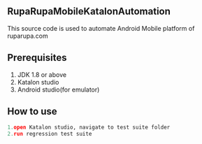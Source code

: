 ## RupaRupaMobileKatalonAutomation

This source code is used to automate Android Mobile platform of ruparupa.com

## Prerequisites

1. JDK 1.8 or above
2. Katalon studio
3. Android studio(for emulator)

## How to use

```python
1.open Katalon studio, navigate to test suite folder
2.run regression test suite

```
